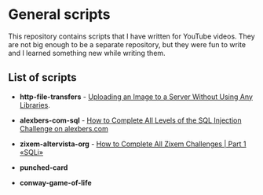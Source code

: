 # General scripts

This repository contains scripts that I have written for YouTube videos. They are not big enough to be a
separate repository, but they were fun to write and I learned something new while writing them.

## List of scripts

- **http-file-transfers** - [Uploading an Image to a Server Without Using Any Libraries](https://www.youtube.com/watch?v=bzrqkm_r40M).

- **alexbers-com-sql** - [How to Complete All Levels of the SQL Injection Challenge on alexbers.com](https://www.youtube.com/watch?v=V-gGLaEVnpg)

- **zixem-altervista-org** - [How to Complete All Zixem Challenges | Part 1 «SQLi»](https://www.youtube.com/@m01d-q6j)

- **punched-card**

- **conway-game-of-life**
